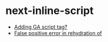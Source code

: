 # next-inline-script



- [Adding GA script tag? ](https://github.com/zeit/next.js/issues/160)
- [False positive error in rehydration of <script dangerouslySetInnerHtml> in combination with react-typekit](https://github.com/zeit/next.js/issues/4211)


## USE

```javascript

import InlineScript from 'next-inline-script';

const GAScript = () => (
  <InlineScript>
    {() => {
      (function(w,d,s,l,i){w[l]=w[l]||[];w[l].push({'gtm.start':
        new Date().getTime(),event:'gtm.js'});var f=d.getElementsByTagName(s)[0],
        j=d.createElement(s),dl=l!='dataLayer'?'&l='+l:'';j.async=true;j.src=
        'https://www.googletagmanager.com/gtm.js?id='+i+dl;f.parentNode.insertBefore(j,f);
      })(window,document,'script','dataLayer','GTM-XXXXXX');
    }}
  </InlineScript>
);

// _document.js

<Head>
  <GAScript />
</Head>

```
